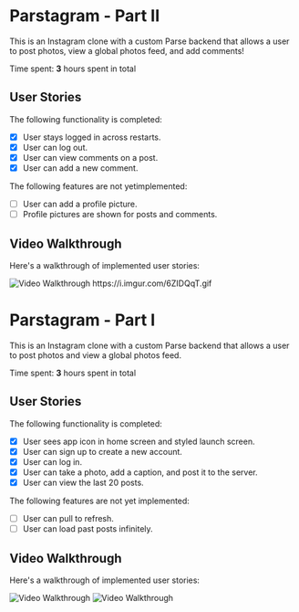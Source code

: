 # Parstagram - Part II

This is an Instagram clone with a custom Parse backend that allows a user to post photos, view a global photos feed, and add comments!

Time spent: **3** hours spent in total

## User Stories

The following functionality is completed:

- [x] User stays logged in across restarts.
- [x] User can log out. 
- [x] User can view comments on a post. 
- [x] User can add a new comment. 

The following features are not yetimplemented:

- [ ] User can add a profile picture. 
- [ ] Profile pictures are shown for posts and comments. 

## Video Walkthrough

Here's a walkthrough of implemented user stories:

<img src='http://i.imgur.com/link/to/your/gif/file.gif' title='Video Walkthrough' width='' alt='Video Walkthrough' />
https://i.imgur.com/6ZIDQqT.gif

# Parstagram - Part I

This is an Instagram clone with a custom Parse backend that allows a user to post photos and view a global photos feed.

Time spent: **3** hours spent in total

## User Stories

The following functionality is completed:

- [x] User sees app icon in home screen and styled launch screen. 
- [x] User can sign up to create a new account. 
- [x] User can log in. 
- [x] User can take a photo, add a caption, and post it to the server. 
- [x] User can view the last 20 posts. 

The following features are not yet implemented:

- [ ] User can pull to refresh. 
- [ ] User can load past posts infinitely.

## Video Walkthrough

Here's a walkthrough of implemented user stories:

<img src='https://i.imgur.com/GPxwsme.gif' title='Video Walkthrough' width='' alt='Video Walkthrough' />
<img src='https://i.imgur.com/Hng6kJP.gif' title='Video Walkthrough' width='' alt='Video Walkthrough' />
